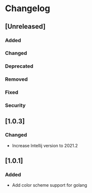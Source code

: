 # Changelog

## [Unreleased]
### Added

### Changed

### Deprecated

### Removed

### Fixed

### Security
## [1.0.3]
### Changed
- Increase Intellij version to 2021.2

## [1.0.1]
### Added
- Add color scheme support for golang
